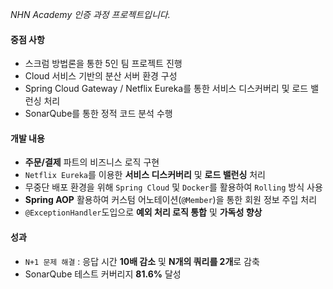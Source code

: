 _NHN Academy 인증 과정 프로젝트입니다._

#### 중점 사항

- 스크럼 방법론을 통한 5인 팀 프로젝트 진행
- Cloud 서비스 기반의 분산 서버 환경 구성
- Spring Cloud Gateway / Netflix Eureka를 통한 서비스 디스커버리 및 로드 밸런싱 처리
- SonarQube를 통한 정적 코드 분석 수행

#### 개발 내용

- **주문/결제** 파트의 비즈니스 로직 구현
- `Netflix Eureka`를 이용한 **서비스 디스커버리** 및 **로드 밸런싱** 처리
- 무중단 배포 환경을 위해 `Spring Cloud` 및 `Docker`를 활용하여 `Rolling` 방식 사용
- **Spring AOP** 활용하여 커스텀 어노테이션(`@Member`)을 통한 회원 정보 주입 처리
- `@ExceptionHandler`도입으로 **예외 처리 로직 통합** 및 **가독성 향상**

#### 성과

- `N+1 문제 해결` : 응답 시간 **10배 감소** 및 **N개의 쿼리를 2개**로 감축
- SonarQube 테스트 커버리지 **81.6%** 달성
